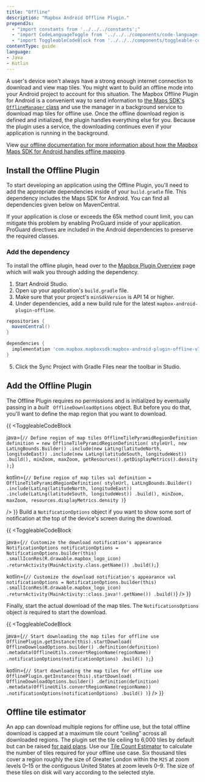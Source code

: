 ```yaml
---
title: "Offline"
description: "Mapbox Android Offline Plugin."
prependJs:
  - "import constants from '../../../constants';"
  - "import CodeLanguageToggle from '../../../components/code-language-toggle';"
  - "import ToggleableCodeBlock from '../../../components/toggleable-code-block';"
contentType: guide
language:
- Java
- Kotlin
---
```


A user's device won't always have a strong enough internet connection to download and view map tiles. You might want to build an offline mode into your Android project to account for this situation. The Mapbox Offline Plugin for Android is a convenient way to send information to [the Maps SDK's `OfflineManager` class](https://github.com/mapbox/mapbox-gl-native/blob/master/platform/android/MapboxGLAndroidSDK/src/main/java/com/mapbox/mapboxsdk/offline/OfflineManager.java) and use the manager in a background service to download map tiles for offline use. Once the offline download region is defined and initialized, the plugin handles everything else for you. Because the plugin uses a service, the downloading continues even if your application is running in the background.

View [our offline documentation for more information about how the Mapbox Maps SDK for Android handles offline mapping](https://docs.mapbox.com/android/maps/overview/offline/).


## Install the Offline Plugin

To start developing an application using the Offline Plugin, you'll need to add the appropriate dependencies inside of your `build.gradle` file. This dependency includes the Maps SDK for Android. You can find all dependencies given below on MavenCentral.

If your application is close or exceeds the 65k method count limit, you can mitigate this problem by enabling ProGuard inside of your application. ProGuard directives are included in the Android dependencies to preserve the required classes.

### Add the dependency
To install the offline plugin, head over to the [Mapbox Plugin Overview](/android/plugins/overview/) page which will walk you through adding the dependency.

1. Start Android Studio.
2. Open up your application's `build.gradle` file.
3. Make sure that your project's `minSdkVersion` is API 14 or higher.
4. Under dependencies, add a new build rule for the latest `mapbox-android-plugin-offline`.

```groovy
repositories {
  mavenCentral()
}

dependencies {
  implementation 'com.mapbox.mapboxsdk:mapbox-android-plugin-offline-v7:{{constants.OFFLINE_PLUGIN_VERSION }}'
}
```
5. Click the Sync Project with Gradle Files near the toolbar in Studio.

## Add the Offline Plugin
The Offline Plugin requires no permissions and is initialized by eventually passing in a _built_ ` OfflineDownloadOptions` object. But before you do that, you'll want to define the map region that you want to download.

{{
<CodeLanguageToggle id="add-offline-plugin" />
<ToggleableCodeBlock

java={`
// Define region of map tiles
OfflineTilePyramidRegionDefinition definition = new OfflineTilePyramidRegionDefinition(
  styleUrl,
  new LatLngBounds.Builder()
    .include(new LatLng(latitudeNorth, longitudeEast))
    .include(new LatLng(latitudeSouth, longitudeWest))
    .build(),
  minZoom,
  maxZoom,
  getResources().getDisplayMetrics().density
);
`}

kotlin={`
 // Define region of map tiles
val definition = OfflineTilePyramidRegionDefinition(
	styleUrl, LatLngBounds.Builder()
	    .include(LatLng(latitudeNorth, longitudeEast))
	    .include(LatLng(latitudeSouth, longitudeWest))
	    .build(),
	minZoom,
	maxZoom,
	resources.displayMetrics.density
)
`}

/>
}}
Build a `NotificationOptions` object if you want to show some sort of notification at the top of the device's screen during the download.

{{
<CodeLanguageToggle id="notifications-options" />
<ToggleableCodeBlock

java={`
// Customize the download notification's appearance
NotificationOptions notificationOptions = NotificationOptions.builder(this)
  .smallIconRes(R.drawable.mapbox_logo_icon)
  .returnActivity(MainActivity.class.getName())
  .build();
`}

kotlin={`
// Customize the download notification's appearance
val notificationOptions = NotificationOptions.builder(this)
	.smallIconRes(R.drawable.mapbox_logo_icon)
	.returnActivity(MainActivity::class.java!!.getName())
	.build()
`}
/>
}}

Finally, start the actual download of the map tiles. The `NotificationsOptions` object _is_ required to start the download.

{{
<CodeLanguageToggle id="start-download" />
<ToggleableCodeBlock

java={`
// Start downloading the map tiles for offline use
OfflinePlugin.getInstance(this).startDownload(
	OfflineDownloadOptions.builder()
	.definition(definition)
	.metadata(OfflineUtils.convertRegionName(regionName))
	.notificationOptions(notificationOptions)
	.build()
);
`}

kotlin={`
// Start downloading the map tiles for offline use
OfflinePlugin.getInstance(this).startDownload(
	OfflineDownloadOptions.builder()
		.definition(definition)
		.metadata(OfflineUtils.convertRegionName(regionName))
		.notificationOptions(notificationOptions)
		.build()
)
`}
/>
}}

## Offline tile estimator

An app can download multiple regions for offline use, but the total offline download is capped at a maximum tile count “ceiling” across all downloaded regions. The plugin set the tile ceiling to 6,000 tiles by default but can be raised [for paid plans](https://www.mapbox.com/pricing/). Use our [Tile Count Estimator](https://www.mapbox.com/labs/offline-estimator/) to calculate the number of tiles required for your offline use case. Six thousand tiles cover a region roughly the size of Greater London within the `M25` at zoom levels 0–15 or the contiguous United States at zoom levels 0–9. The size of these tiles on disk will vary according to the selected style.
